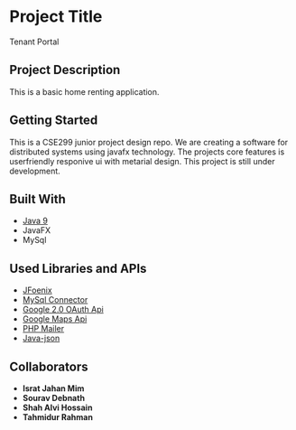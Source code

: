 # Project Title

Tenant Portal

## Project Description

This is a basic home renting application.

## Getting Started

This is a CSE299 junior project design repo. We are creating a software for distributed systems using javafx technology. The projects core features is userfriendly responive ui with metarial design. This project is still under development.

## Built With

* [Java 9](https://jdk.java.net/9/)
* JavaFX
* MySql

## Used Libraries and APIs

* [JFoenix](http://www.jfoenix.com/)
* [MySql Connector](https://dev.mysql.com/downloads/connector/j/)
* [Google 2.0 OAuth Api](https://console.developers.google.com/)
* [Google Maps Api](https://console.developers.google.com/)
* [PHP Mailer](https://github.com/PHPMailer/PHPMailer)
* [Java-json](http://www.java2s.com/Code/Jar/o/Downloadorgjsonjar.htm)

## Collaborators

* **Israt Jahan Mim**
* **Sourav Debnath**
* **Shah Alvi Hossain**
* **Tahmidur Rahman**








